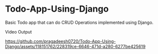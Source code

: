 # Todo-App-Using-Django
Basic Todo app that can do CRUD Operations implemented using Django.

Video Output



https://github.com/pragadeesh0720/Todo-App-Using-Django/assets/118151762/228319ce-6646-471d-a280-6277be425619





